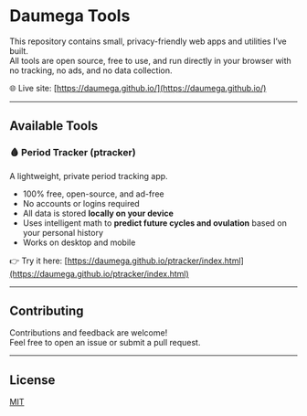# Daumega Tools

This repository contains small, privacy-friendly web apps and utilities I’ve built.  
All tools are open source, free to use, and run directly in your browser with no tracking, no ads, and no data collection.  

🌐 Live site: [https://daumega.github.io/](https://daumega.github.io/)

---

## Available Tools

### 🩸 Period Tracker (ptracker)
A lightweight, private period tracking app.

- 100% free, open-source, and ad-free  
- No accounts or logins required  
- All data is stored **locally on your device**  
- Uses intelligent math to **predict future cycles and ovulation** based on your personal history  
- Works on desktop and mobile  

👉 Try it here: [https://daumega.github.io/ptracker/index.html](https://daumega.github.io/ptracker/index.html)

---

## Contributing
Contributions and feedback are welcome!  
Feel free to open an issue or submit a pull request.

---

## License
[MIT](LICENSE)
